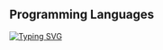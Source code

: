 ## Programming Languages

<a href="https://git.io/typing-svg"><img src="https://readme-typing-svg.herokuapp.com?font=Fira+Code&duration=500&pause=50&color=F70000&multiline=true&repeat=false&width=435&height=300&lines=C%23;Javascript;Typescript;Python;SQL;Dart" alt="Typing SVG" /></a>
